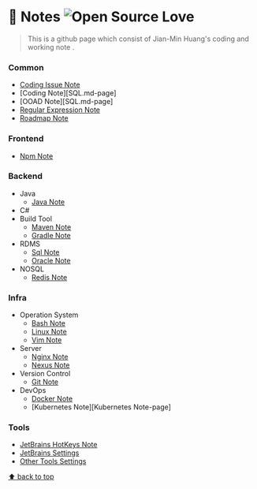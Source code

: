 # :notebook: Notes ![Open Source Love](https://badges.frapsoft.com/os/v2/open-source.svg?v=103)
> This is a github page which consist of Jian-Min Huang's coding and working note .

### Common
* [Coding Issue Note][Coding Issue Note-page]
* [Coding Note][SQL.md-page]
* [OOAD Note][SQL.md-page]
* [Regular Expression Note][Regular Expression Note-page]
* [Roadmap Note][Roadmap Note-page]

### Frontend
* [Npm Note][Npm Note-page]

### Backend
* Java
  * [Java Note][Java Note-page]
* C#
* Build Tool
  * [Maven Note][Maven Note-page]
  * [Gradle Note][Gradle Note-page]
* RDMS
  * [Sql Note][Sql Note-page]
  * [Oracle Note][Oracle Note-page]
* NOSQL
  * [Redis Note][Redis Note-page]

### Infra
* Operation System
  * [Bash Note][Bash Note-page]
  * [Linux Note][Linux Note-page]
  * [Vim Note][Vim Note-page]
* Server
  * [Nginx Note][Nginx Note-page]
  * [Nexus Note][Nexus Note-page]
* Version Control
  * [Git Note][Git Note-page]
* DevOps
  * [Docker Note][Docker Note-page]
  * [Kubernetes Note][Kubernetes Note-page]

### Tools
* [JetBrains HotKeys Note][JetBrains HotKeys Note-page]
* [JetBrains Settings][JetBrains Settings-page]
* [Other Tools Settings][Other Tools Settings-page]

[JetBrains Settings-page]: <markdown/JetBrainsSettings.md>
[Other Tools Settings-page]: <markdown/OtherToolsSettings.md>
[Vim Note-page]: <markdown/VimNote.md>
[Sql Note-page]: <markdown/SqlNote.md>
[Gradle Note-page]: <markdown/GradleNote.md>
[Redis Note-page]: <markdown/RedisNote.md>
[Regular Expression Note-page]: <markdown/RegularExpressionNote.md>
[Npm Note-page]: <markdown/NpmNote.md>
[Maven Note-page]: <markdown/MavenNote.md>
[Oracle Note-page]: <markdown/OracleNote.md>
[Git Note-page]: <markdown/GitNote.md>
[Nginx Note-page]: <markdown/NginxNote.md>
[Roadmap Note-page]: <markdown/RoadmapNote.md>
[Coding Issue Note-page]: <markdown/CodingIssueNote.md>
[Bash Note-page]: <markdown/BashNote.md>
[Java Note-page]: <markdown/JavaNote.md>
[Nexus Note-page]: <markdown/NexusNote.md>
[Docker Note-page]: <markdown/DockerNote.md>
[Kubernates Note-page]: <markdown/KubernatesNote.md>
[Linux Note-page]: <markdown/LinuxNote.md>
[JetBrains HotKeys Note-page]: <markdown/JetBrainsHotKeysNote.md>

[:arrow_up: back to top][top-page]

[top-page]: <https://github.com/Jian-Min-Huang/Notes#notebook-notes->
